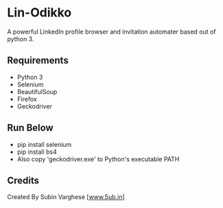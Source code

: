 # Lin-Odikko

A powerful LinkedIn profile browser and invitation automater based out of python 3.

## Requirements
- Python 3
- Selenium
- BeautifulSoup
- Firefox
- Geckodriver

## Run Below
- pip install selenium
- pip install bs4
- Also copy 'geckodriver.exe' to Python's executable PATH

## Credits
Created By Subin Varghese [www.5ub.in]
